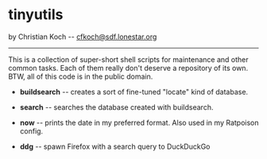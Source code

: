 # tinyutils

by Christian Koch -- cfkoch@sdf.lonestar.org

-----

This is a collection of super-short shell scripts for maintenance and other
common tasks. Each of them really don't deserve a repository of its own.
BTW, all of this code is in the public domain.

  - **buildsearch** -- creates a sort of fine-tuned "locate" kind of
    database.

  - **search** -- searches the database created with buildsearch.

  - **now** -- prints the date in my preferred format. Also used in my
    Ratpoison config.

  - **ddg** -- spawn Firefox with a search query to DuckDuckGo
